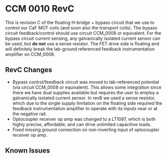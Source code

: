# CCM 0010 RevC

This is revision C of the floating H-bridge + bypass circuit that we use to control our CaF MOT coils (and soon also the transport coils).  The bypass circuit feedback/control should use circuit CCM_0008 or equivalent.  For the bypass circuit current sensing, any galvanically isolated current sensor can be used, but **do not** use a sense resistor.  The FET drive side is floating and will definitely break the lab-ground referenced feedback instrumentation amplifier on CCM_0008.

## RevC Changes
- Bypass control/feedback circuit was moved to lab-referenced potential (via circuit CCM_0008 or equivalent).  This allows some integration since there we have dual supplies available but requires the user to employ a galvanically isolated current sensor.  In revB we used a sense resistor, which due to the single supply limitation on the floating side required the feedback instrumentation amplifier to operate with its inputs near or at the negative rail.
- Optocoupler receiver op amp was changed to a LT1097, which is both highly precise, affordable, and can drive unlimited capacitive loads.
- Fixed missing ground connection on non-inverting input of optocoupler receiver op amp.


## Known Issues
